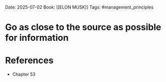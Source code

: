 Date: 2025-07-02
Book: [[ELON MUSK]]
Tags: #management_principles 
# Go as close to the source as possible for information


# References
- Chapter 53